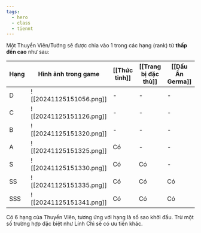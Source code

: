 ```yaml
---
tags:
  - hero
  - class
  - tiennt
---
```

Một Thuyền Viên/Tướng sẽ được chia vào 1 trong các hạng (rank) từ **thấp đến cao** như sau:

| Hạng | Hình ảnh trong game                  | [[Thức tỉnh]] | [[Trang bị đặc thù]] | [[Dấu Ấn Germa]] |
| ---- | ------------------------------------ | ------------- | -------------------- | ---------------- |
| D    | ![[20241125151056.png]] | -             | -                    | -                |
| C    | ![[20241125151126.png]] | -             | -                    | -                |
| B    | ![[20241125151320.png]] | -             | -                    | -                |
| A    | ![[20241125151325.png]] | Có            | -                    | -                |
| S    | ![[20241125151330.png]] | Có            | Có                   | -                |
| SS   | ![[20241125151335.png]] | Có            | Có                   | Có               |
| SSS  | ![[20241125151341.png]] | Có            | Có                   | Có               |

Có 6 hạng của Thuyền Viên, tương ứng với hạng là số sao khởi đầu.
Trừ một số trường hợp đặc biệt như Lính Chì sẽ có ưu tiên khác.